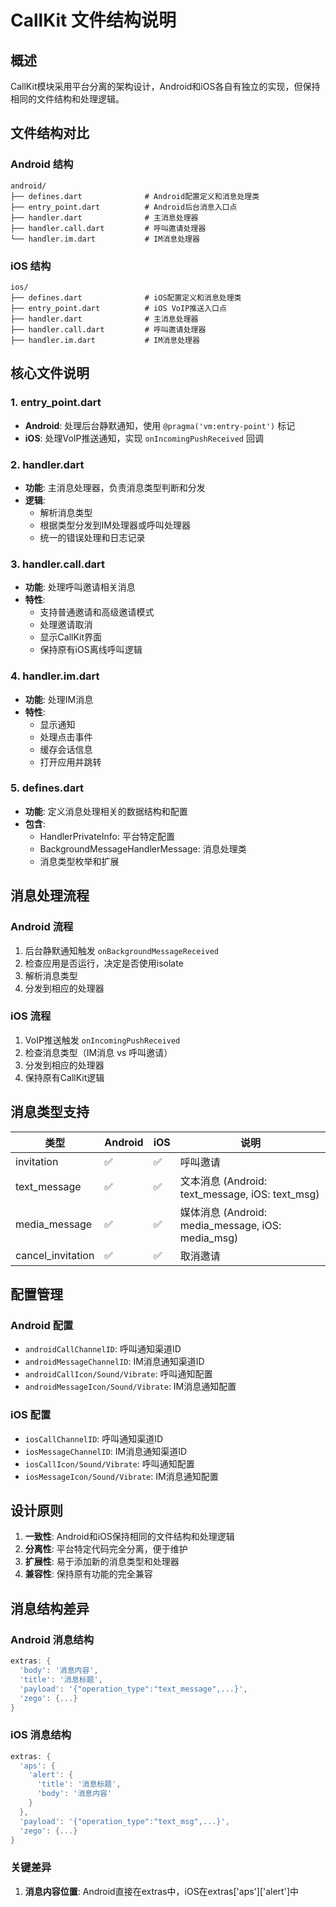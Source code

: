# CallKit 文件结构说明

## 概述

CallKit模块采用平台分离的架构设计，Android和iOS各自有独立的实现，但保持相同的文件结构和处理逻辑。

## 文件结构对比

### Android 结构

```
android/
├── defines.dart              # Android配置定义和消息处理类
├── entry_point.dart          # Android后台消息入口点
├── handler.dart              # 主消息处理器
├── handler.call.dart         # 呼叫邀请处理器
└── handler.im.dart           # IM消息处理器
```

### iOS 结构

```
ios/
├── defines.dart              # iOS配置定义和消息处理类
├── entry_point.dart          # iOS VoIP推送入口点
├── handler.dart              # 主消息处理器
├── handler.call.dart         # 呼叫邀请处理器
├── handler.im.dart           # IM消息处理器
```

## 核心文件说明

### 1. entry_point.dart

- **Android**: 处理后台静默通知，使用 `@pragma('vm:entry-point')` 标记
- **iOS**: 处理VoIP推送通知，实现 `onIncomingPushReceived` 回调

### 2. handler.dart

- **功能**: 主消息处理器，负责消息类型判断和分发
- **逻辑**:
  - 解析消息类型
  - 根据类型分发到IM处理器或呼叫处理器
  - 统一的错误处理和日志记录

### 3. handler.call.dart

- **功能**: 处理呼叫邀请相关消息
- **特性**:
  - 支持普通邀请和高级邀请模式
  - 处理邀请取消
  - 显示CallKit界面
  - 保持原有iOS离线呼叫逻辑

### 4. handler.im.dart

- **功能**: 处理IM消息
- **特性**:
  - 显示通知
  - 处理点击事件
  - 缓存会话信息
  - 打开应用并跳转

### 5. defines.dart

- **功能**: 定义消息处理相关的数据结构和配置
- **包含**:
  - HandlerPrivateInfo: 平台特定配置
  - BackgroundMessageHandlerMessage: 消息处理类
  - 消息类型枚举和扩展

## 消息处理流程

### Android 流程

1. 后台静默通知触发 `onBackgroundMessageReceived`
2. 检查应用是否运行，决定是否使用isolate
3. 解析消息类型
4. 分发到相应的处理器

### iOS 流程

1. VoIP推送触发 `onIncomingPushReceived`
2. 检查消息类型（IM消息 vs 呼叫邀请）
3. 分发到相应的处理器
4. 保持原有CallKit逻辑

## 消息类型支持

| 类型              | Android | iOS | 说明                                              |
| ----------------- | ------- | --- | ------------------------------------------------- |
| invitation        | ✅      | ✅  | 呼叫邀请                                          |
| text_message      | ✅      | ✅  | 文本消息 (Android: text_message, iOS: text_msg)   |
| media_message     | ✅      | ✅  | 媒体消息 (Android: media_message, iOS: media_msg) |
| cancel_invitation | ✅      | ✅  | 取消邀请                                          |

## 配置管理

### Android 配置

- `androidCallChannelID`: 呼叫通知渠道ID
- `androidMessageChannelID`: IM消息通知渠道ID
- `androidCallIcon/Sound/Vibrate`: 呼叫通知配置
- `androidMessageIcon/Sound/Vibrate`: IM消息通知配置

### iOS 配置

- `iosCallChannelID`: 呼叫通知渠道ID
- `iosMessageChannelID`: IM消息通知渠道ID
- `iosCallIcon/Sound/Vibrate`: 呼叫通知配置
- `iosMessageIcon/Sound/Vibrate`: IM消息通知配置

## 设计原则

1. **一致性**: Android和iOS保持相同的文件结构和处理逻辑
2. **分离性**: 平台特定代码完全分离，便于维护
3. **扩展性**: 易于添加新的消息类型和处理器
4. **兼容性**: 保持原有功能的完全兼容

## 消息结构差异

### Android 消息结构
```dart
extras: {
  'body': '消息内容',
  'title': '消息标题',
  'payload': '{"operation_type":"text_message",...}',
  'zego': {...}
}
```

### iOS 消息结构
```dart
extras: {
  'aps': {
    'alert': {
      'title': '消息标题',
      'body': '消息内容'
    }
  },
  'payload': '{"operation_type":"text_msg",...}',
  'zego': {...}
}
```

### 关键差异
1. **消息内容位置**: Android直接在extras中，iOS在extras['aps']['alert']中
